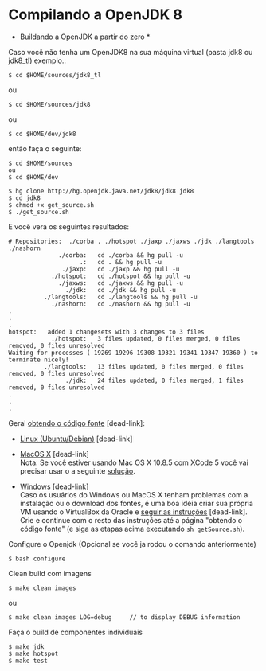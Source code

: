 # Compilando a OpenJDK 8

* Buildando a OpenJDK a partir do zero *

Caso você não tenha um OpenJDK8 na sua máquina virtual (pasta jdk8 ou jdk8_tl) exemplo.:

```$ cd $HOME/sources/jdk8_tl```

ou

```$ cd $HOME/sources/jdk8```

ou 

```$ cd $HOME/dev/jdk8```

então faça o seguinte:

```
$ cd $HOME/sources
ou
$ cd $HOME/dev

$ hg clone http://hg.openjdk.java.net/jdk8/jdk8 jdk8
$ cd jdk8
$ chmod +x get_source.sh
$ ./get_source.sh
```
E você verá os seguintes resultados:


```
# Repositories:  ./corba . ./hotspot ./jaxp ./jaxws ./jdk ./langtools ./nashorn 
              ./corba:   cd ./corba && hg pull -u
                    .:   cd . && hg pull -u
               ./jaxp:   cd ./jaxp && hg pull -u
            ./hotspot:   cd ./hotspot && hg pull -u
              ./jaxws:   cd ./jaxws && hg pull -u
                ./jdk:   cd ./jdk && hg pull -u
          ./langtools:   cd ./langtools && hg pull -u
            ./nashorn:   cd ./nashorn && hg pull -u
.
.
.
hotspot:   added 1 changesets with 3 changes to 3 files
            ./hotspot:   3 files updated, 0 files merged, 0 files removed, 0 files unresolved
Waiting for processes ( 19269 19296 19308 19321 19341 19347 19360 ) to terminate nicely!
          ./langtools:   13 files updated, 0 files merged, 0 files removed, 0 files unresolved
                ./jdk:   24 files updated, 0 files merged, 1 files removed, 0 files unresolved
.
.
.
```
Geral [obtendo o código fonte](https://java.net/projects/adoptopenjdk/pages/GetSource) [dead-link]:

* [Linux (Ubuntu/Debian)](https://java.net/projects/adoptopenjdk/pages/GetSource#Debian/Ubuntu) [dead-link]

* [MacOS X](https://java.net/projects/adoptopenjdk/pages/GetSource#Mac_OS_X) [dead-link] <br/>
Nota: Se você estiver usando Mac OS X 10.8.5 com XCode 5 você vai precisar usar o a seguinte [solução](http://mail.openjdk.java.net/pipermail/build-dev/2013-September/010262.html).

* [Windows](https://java.net/projects/adoptopenjdk/pages/GetSource#MS_Windows) [dead-link] <br/>
Caso os usuários do Windows ou MacOS X tenham problemas com a instalação ou o download dos fontes, é uma boa idéia criar sua própria VM usando o VirtualBox da Oracle e [seguir as instruções](https://java.net/projects/adoptopenjdk/pages/AdoptOpenJDKVM)  [dead-link]. Crie e continue com o resto das instruções até a página "obtendo o código fonte" (e siga as etapas acima executando ```sh getSource.sh```).

Configure o Openjdk (Opcional se você ja rodou o comando anteriormente)

```$ bash configure```

Clean build com imagens

```$ make clean images```

ou

```$ make clean images LOG=debug     // to display DEBUG information ```

Faça o build de componentes individuais

```
$ make jdk
$ make hotspot
$ make test
```
